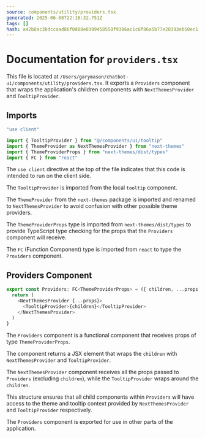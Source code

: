 ```yaml
---
source: components/utility/providers.tsx
generated: 2025-06-08T22:16:32.751Z
tags: []
hash: a42b8ac3bdccaad86f0d88e0309458558f9386ac1c6f86a5b77e28393eb50ec1
---
```


# Documentation for `providers.tsx`

This file is located at `/Users/garymason/chatbot-ui/components/utility/providers.tsx`. It exports a `Providers` component that wraps the application's children components with `NextThemesProvider` and `TooltipProvider`.

## Imports

```ts
"use client"

import { TooltipProvider } from "@/components/ui/tooltip"
import { ThemeProvider as NextThemesProvider } from "next-themes"
import { ThemeProviderProps } from "next-themes/dist/types"
import { FC } from "react"
```

The `use client` directive at the top of the file indicates that this code is intended to run on the client side.

The `TooltipProvider` is imported from the local `tooltip` component.

The `ThemeProvider` from the `next-themes` package is imported and renamed to `NextThemesProvider` to avoid confusion with other possible theme providers.

The `ThemeProviderProps` type is imported from `next-themes/dist/types` to provide TypeScript type checking for the props that the `Providers` component will receive.

The `FC` (Function Component) type is imported from `react` to type the `Providers` component.

## Providers Component

```ts
export const Providers: FC<ThemeProviderProps> = ({ children, ...props }) => {
  return (
    <NextThemesProvider {...props}>
      <TooltipProvider>{children}</TooltipProvider>
    </NextThemesProvider>
  )
}
```

The `Providers` component is a functional component that receives props of type `ThemeProviderProps`. 

The component returns a JSX element that wraps the `children` with `NextThemesProvider` and `TooltipProvider`. 

The `NextThemesProvider` component receives all the props passed to `Providers` (excluding `children`), while the `TooltipProvider` wraps around the `children`.

This structure ensures that all child components within `Providers` will have access to the theme and tooltip context provided by `NextThemesProvider` and `TooltipProvider` respectively.

The `Providers` component is exported for use in other parts of the application.